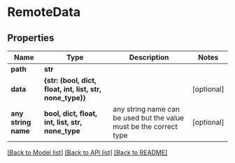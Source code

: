 # RemoteData


## Properties
Name | Type | Description | Notes
------------ | ------------- | ------------- | -------------
**path** | **str** |  | 
**data** | **{str: (bool, dict, float, int, list, str, none_type)}** |  | [optional] 
**any string name** | **bool, dict, float, int, list, str, none_type** | any string name can be used but the value must be the correct type | [optional]

[[Back to Model list]](../README.md#documentation-for-models) [[Back to API list]](../README.md#documentation-for-api-endpoints) [[Back to README]](../README.md)


